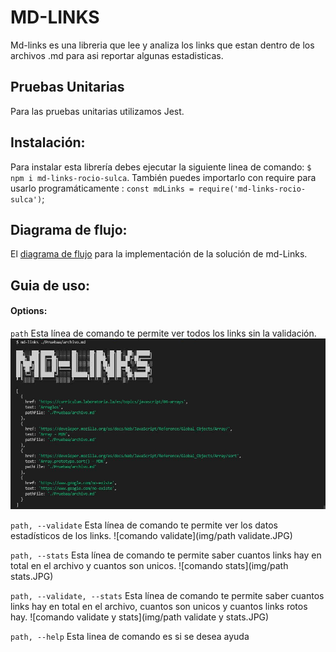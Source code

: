 # MD-LINKS

Md-links es una libreria que lee y analiza los links que estan dentro de los archivos .md para asi reportar algunas estadisticas.

## Pruebas Unitarias

Para las pruebas unitarias utilizamos Jest.

## Instalación:

Para instalar esta librería debes ejecutar la siguiente linea de comando: `$ npm i md-links-rocio-sulca`. 
También puedes importarlo con require para usarlo programáticamente : `const mdLinks = require('md-links-rocio-sulca')`;

## Diagrama de flujo:

El [diagrama de flujo](https://lucid.app/lucidchart/d2ff7955-7946-43b8-8880-e0b3f0337faf/edit?beaconFlowId=578F797F6F6FC472&page=51.7mHuhvyRz#) para la implementación de la solución de md-Links.

## Guia de uso:

#### Options:

`path`
Esta línea de comando te permite ver todos los links sin la validación.
![sin comando](img/path.JPG)

`path, --validate`
Esta línea de comando te permite ver los datos estadísticos de los links.
![comando validate](img/path validate.JPG)

`path, --stats`
Esta línea de comando te permite saber cuantos links hay en total en el archivo y cuantos son unicos.
![comando stats](img/path stats.JPG)

`path, --validate, --stats`
Esta línea de comando te permite saber cuantos links hay en total en el archivo, cuantos son unicos y cuantos links rotos hay.
![comando validate y stats](img/path validate y stats.JPG)

`path, --help`
Esta linea de comando es si se desea ayuda  




